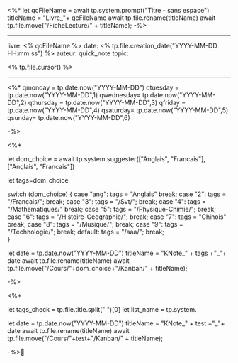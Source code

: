 <%*
let qcFileName = await tp.system.prompt("Titre - sans espace")
titleName = "Livre_"+ qcFileName
await tp.file.rename(titleName)
await tp.file.move("/FicheLecture/" + titleName);
-%>

---

livre: <% qcFileName %>
date: <% tp.file.creation_date("YYYY-MM-DD HH:mm:ss") %>
auteur: quick_note
topic: 

<% tp.file.cursor() %>

---


<%*
qmonday = tp.date.now("YYYY-MM-DD")
qtuesday = tp.date.now("YYYY-MM-DD",1)
qwednesday= tp.date.now("YYYY-MM-DD",2)
qthursday = tp.date.now("YYYY-MM-DD",3)
qfriday = tp.date.now("YYYY-MM-DD",4)
qsaturday= tp.date.now("YYYY-MM-DD",5)
qsunday= tp.date.now("YYYY-MM-DD",6)


-%>




<%*

let dom_choice = await tp.system.suggester(["Anglais", "Francais"], ["Anglais", "Francais"])


let tags=dom_choice

switch (dom_choice) { 
	case "ang": 
		tags = "Anglais" 
		break; 
	case "2": 
		tags = "/Francais/"; 
		break; 
	case "3": 
		tags = "/Svt/"; 
		break; 
	case "4": 
		tags = "/Mathematiques/" 
		break; 
	case "5": 
		tags = "/Physique-Chimie/"; 
		break; 
	case "6": 
		tags = "/Histoire-Geographie/"; 
		break;
	case "7": 
		tags = "Chinois" 
		break; 
	case "8": 
		tags = "/Musique/"; 
		break; 
	case "9": 
		tags = "/Technologie/"; 
		break; 
	default:
		tags = "/aaa/"; 
		break; 	
	}


let date = tp.date.now("YYYY-MM-DD")
titleName = "KNote_" + tags +"_"+ date
await tp.file.rename(titleName)
await tp.file.move("/Cours/"+dom_choice+"/Kanban/" + titleName);




-%>


<%*

let tags_check = tp.file.title.split(" ")[0]
let list_name = tp.system.

let date = tp.date.now("YYYY-MM-DD")
titleName = "KNote_" + test +"_"+ date
await tp.file.rename(titleName)
await tp.file.move("/Cours/"+test+"/Kanban/" + titleName);




-%>🥽





